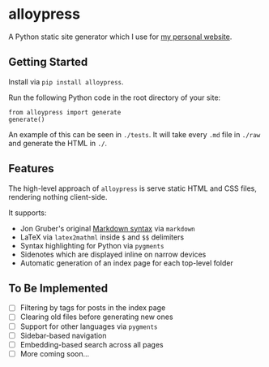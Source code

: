 # alloypress

A Python static site generator which I use for [my personal website](https://tmychow.com).

## Getting Started

Install via `pip install alloypress`.

Run the following Python code in the root directory of your site:

```
from alloypress import generate
generate()
```

An example of this can be seen in `./tests`. It will take every `.md` file in `./raw` and generate the HTML in `./`.

## Features 

The high-level approach of `alloypress` is serve static HTML and CSS files, rendering nothing client-side.

It supports:

- Jon Gruber's original [Markdown syntax](https://daringfireball.net/projects/markdown/syntax) via `markdown`
- LaTeX via `latex2mathml` inside `$` and `$$` delimiters
- Syntax highlighting for Python via `pygments`
- Sidenotes which are displayed inline on narrow devices
- Automatic generation of an index page for each top-level folder

## To Be Implemented

- [ ] Filtering by tags for posts in the index page
- [ ] Clearing old files before generating new ones
- [ ] Support for other languages via `pygments`
- [ ] Sidebar-based navigation
- [ ] Embedding-based search across all pages
- [ ] More coming soon...